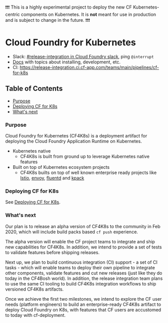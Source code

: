 
:exclamation::exclamation::exclamation: This is a highly experimental project to deploy the new CF Kubernetes-centric components on Kubernetes. It is **not** meant for use in production and is subject to change in the future. :exclamation::exclamation::exclamation:

# Cloud Foundry for Kubernetes

- Slack: [#release-integration in Cloud Foundry slack](https://cloudfoundry.slack.com/archives/C0FAEKGUQ), ping `@interrupt`
- [Docs](docs/README.md) with topics about installing, development, etc.
- CI: https://release-integration.ci.cf-app.com/teams/main/pipelines/cf-for-k8s

## Table of Contents

* <a href='#purpose'>Purpose</a>
* <a href='#deploy'>Deploying CF for K8s</a>
* <a href='#future'>What's next</a>

### <a name='purpose'></a> Purpose

Cloud Foundry for Kubernetes (CF4K8s) is a deployment artifact for deploying the Cloud Foundry Application Runtime on Kubernetes. 

- Kubernetes native
  - CF4K8s is built from ground up to leverage Kubernetes native features 
- Built on top of Kubernetes ecosystem projects
  - CF4K8s builts on top of well known enterprise ready projects like [Istio](https://github.com/istio/istio), [envoy](https://github.com/envoyproxy/envoy), [fluentd](https://www.fluentd.org/) and [kpack](https://github.com/pivotal/kpack)

### <a name='deploy'>Deploying CF for K8s</a>

See [Deploying CF for K8s](docs/deploy.md).

### <a name='future'></a> What's next

Our plan is to release an alpha version of CF4K8s to the community in Feb 2020, which will include build packs based `cf push` experience.

The alpha version will enable the CF project teams to integrate and ship new capabilities for CF4K8s. In addition, we intend to provide a set of tests to validate features before shipping releases.
 
Next up, we plan to build continuous integration (CI) support - a set of CI tasks - which will enable teams to deploy their own pipeline to integrate other components, validate features and cut new releases (just like they do today in the CF4Bosh world). In addition, the release integration team plans to use the same CI tooling to build CF4K8s integration workflows to ship versioned CF4K8s artifacts.

Once we achieve the first two milestones, we intend to explore the CF user needs (platform engineers) to build an enterprise-ready CF4K8s artifact to deploy Cloud Foundry on K8s, with features that CF users are accustomed to today with cf-deployment.
